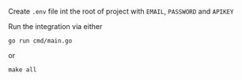 Create `.env` file int the root of project with `EMAIL`, `PASSWORD` and `APIKEY`

Run the integration via either 
```shell
go run cmd/main.go
```
or 
```shell
make all
```

